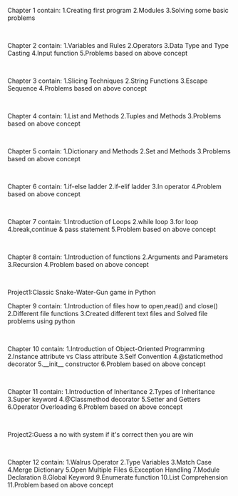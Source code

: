 <p> Chapter 1 contain: 1.Creating first program
                       2.Modules
                       3.Solving some basic problems </p>
<br>
<p>Chapter 2 contain: 1.Variables and Rules
                      2.Operators
                      3.Data Type and Type Casting
                      4.Input function
                      5.Problems based on above concept</p>
<br>
<p>Chapter 3 contain: 1.Slicing Techniques
                      2.String Functions
                      3.Escape Sequence 
                      4.Problems based on above concept
</p>
<br>
<p>Chapter 4 contain: 1.List and Methods 
                      2.Tuples and Methods 
                      3.Problems based on above concept
</p>
<br>
<p>Chapter 5 contain: 1.Dictionary and Methods
                      2.Set and Methods
                      3.Problems based on above concept</p>    
<br>
<p>Chapter 6 contain: 1.if-else ladder
                      2.if-elif ladder
                      3.In operator
                      4.Problem based on above concept
                      </p>     
<br>
<p>Chapter 7 contain: 1.Introduction of Loops
                      2.while loop
                      3.for loop
                      4.break,continue & pass statement
                      5.Problem based on above concept</p>
<br>
<p>Chapter 8 contain: 1.Introduction of functions
                      2.Arguments and Parameters
                      3.Recursion
                      4.Problem based on above concept</p>
<br>
<p>Project1:Classic Snake-Water-Gun game in Python    
<br>
<p>Chapter 9 contain: 1.Introduction of files how to open,read() and close()
                      2.Different file functions
                      3.Created different text files and Solved file problems using python
                      </p>             
<br>
<p>Chapter 10 contain: 1.Introduction of Object-Oriented Programming
                       2.Instance attribute vs Class attribute
                       3.Self Convention
                       4.@staticmethod decorator 
                       5.__init__ constructor
                       6.Problem based on above concept
                      </p>  
<br>
<p>Chapter 11 contain: 1.Introduction of Inheritance
                       2.Types of Inheritance
                       3.Super keyword
                       4.@Classmethod decorator
                       5.Setter and Getters
                       6.Operator Overloading
                       6.Problem based on above concept
                      </p>  
<br>
<p>Project2:Guess a no with system if it's correct then you are win 
</p>
<br>
<p>Chapter 12 contain: 1.Walrus Operator
                       2.Type Variables
                       3.Match Case
                       4.Merge Dictionary
                       5.Open Multiple Files
                       6.Exception Handling
                       7.Module Declaration
                       8.Global Keyword
                       9.Enumerate function
                       10.List Comprehension
                       11.Problem based on above concept
                      </p>  

